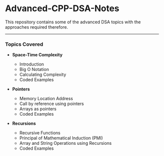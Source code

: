 # Advanced-CPP-DSA-Notes

This repository contains some of the advanced DSA topics with the approaches required therefore.

<hr>

### Topics Covered
- **Space-Time Complexity**
  - Introduction
  - Big O Notation
  - Calculating Complexity
  - Coded Examples
  
- **Pointers**
  - Memory Location Address
  - Call by reference using pointers
  - Arrays as pointers
  - Coded Examples
  
- **Recursions**
  - Recursive Functions
  - Principal of Mathematical Induction (PMI)
  - Array and String Operations using Recursions
  - Coded Examples
